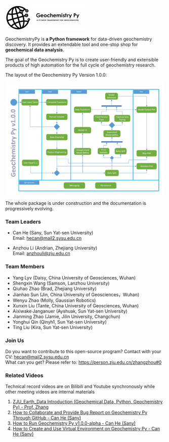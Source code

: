 <img src="./docs/Geochemistry Py.png" width="50%"/>

GeochemistryPy is **a Python framework** for data-driven geochemistry discovery. It provides an extendable tool and one-stop shop for **geochemical data analysis**.

The goal of the Geochemistry Py is to create user-friendly and extensible products of high automation for the full cycle of geochemistry research.

The layout of the Geochemistry Py Version 1.0.0:

<img src="./docs/GeochemistryPy-Activity%20Diagram_v1.png" />

The whole package is under construction and the documentation is progressively evolving. 

### Team Leaders
+ Can He (Sany, Sun Yat-sen University)  
Email: hecan@mail2.sysu.edu.cn  
  

+ Anzhou Li (Andrian, Zhejiang University)  
Email: anzhouli@zju.edu.cn

### Team Members
+ Yang Lyv (Daisy, China University of Geosciences, Wuhan)
+ Shengxin Wang (Samson, Lanzhou University)
+ Qiuhao Zhao (Brad, Zhejiang University)
+ Jianhao Sun (Jin, China University of Geosciences，Wuhan)
+ Wenyu Zhao (Molly, Gaussian Robotics)
+ Xunxin Liu (Tante, China University of Geosciences, Wuhan)
+ Aixiwake·Janganuer (Ayshuak, Sun Yat-sen University)
+ Jianming Zhao (Jamie, Jilin University, Changchun)
+ Yonghui Qin (Qinyh1, Sun Yat-sen University)
+ Ting Liu (Kira, Sun Yat-sen University)

### Join Us
Do you want to contribute to this open-source program? Contact with your CV: hecan@mail2.sysu.edu.cn  
What can you get? Please refer to: https://person.zju.edu.cn/zhangzhou#0  


### Related Videos
Technical record videos are on Bilibili and Youtube synchronously while other meeting videos are internal materials
1. [ZJU_Earth_Data Introduction (Geochemical Data, Python, Geochemistry Py) - Prof. Zhang](https://www.bilibili.com/video/BV1Lf4y1w7EK?spm_id_from=333.999.0.0)
2. [How to Collaborate and Provide Bug Report on Geochemistry Py Through GitHub - Can He (Sany)](https://www.bilibili.com/video/BV1LA4y1Q7Va?spm_id_from=333.999.0.0)
3. [How to Run Geochemistry Py v1.0.0-alpha - Can He (Sany)](https://www.bilibili.com/video/BV1i541117dd?spm_id_from=333.999.0.0)
4. [How to Create and Use Virtual Environment on Geochemistry Py - Can He (Sany)](https://www.bilibili.com/video/BV1C34y1x7sR?spm_id_from=333.999.0.0)